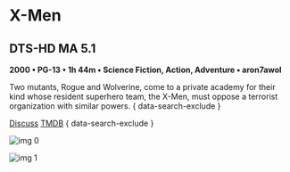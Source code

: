 # X-Men

## DTS-HD MA 5.1

**2000 • PG-13 • 1h 44m • Science Fiction, Action, Adventure • aron7awol**

Two mutants, Rogue and Wolverine, come to a private academy for their kind whose resident superhero team, the X-Men, must oppose a terrorist organization with similar powers.
{ data-search-exclude }

[Discuss](https://www.avsforum.com/threads/bass-eq-for-filtered-movies.2995212/post-56861072)  [TMDB](https://www.themoviedb.org/movie/36657)
{ data-search-exclude }

![img 0](https://i.imgur.com/Dzl7VTC.jpg)

![img 1](https://i.imgur.com/LYT5JRB.jpg)

